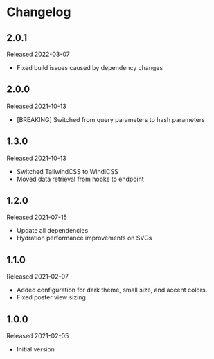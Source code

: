 # Changelog

## 2.0.1

Released 2022-03-07

- Fixed build issues caused by dependency changes

## 2.0.0

Released 2021-10-13

- [BREAKING] Switched from query parameters to hash parameters

## 1.3.0

Released 2021-10-13

- Switched TailwindCSS to WindiCSS
- Moved data retrieval from hooks to endpoint

## 1.2.0

Released 2021-07-15

- Update all dependencies
- Hydration performance improvements on SVGs

## 1.1.0

Released 2021-02-07

- Added configuration for dark theme, small size, and accent colors.
- Fixed poster view sizing

## 1.0.0

Released 2021-02-05

- Initial version
